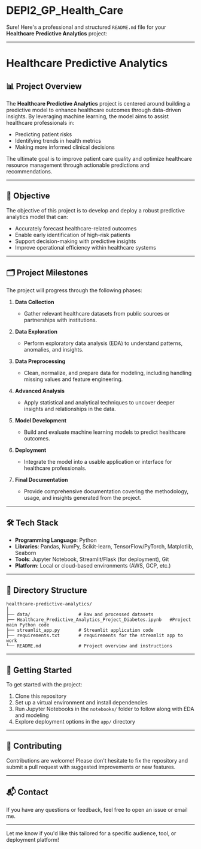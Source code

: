 # DEPI2_GP_Health_Care
 
Sure! Here's a professional and structured `README.md` file for your **Healthcare Predictive Analytics** project:

---

# Healthcare Predictive Analytics

## 📊 Project Overview

The **Healthcare Predictive Analytics** project is centered around building a predictive model to enhance healthcare outcomes through data-driven insights. By leveraging machine learning, the model aims to assist healthcare professionals in:

- Predicting patient risks  
- Identifying trends in health metrics  
- Making more informed clinical decisions  

The ultimate goal is to improve patient care quality and optimize healthcare resource management through actionable predictions and recommendations.

---

## 🎯 Objective

The objective of this project is to develop and deploy a robust predictive analytics model that can:

- Accurately forecast healthcare-related outcomes  
- Enable early identification of high-risk patients  
- Support decision-making with predictive insights  
- Improve operational efficiency within healthcare systems  

---

## 🗂️ Project Milestones

The project will progress through the following phases:

1. **Data Collection**  
   - Gather relevant healthcare datasets from public sources or partnerships with institutions.
   
2. **Data Exploration**  
   - Perform exploratory data analysis (EDA) to understand patterns, anomalies, and insights.
   
3. **Data Preprocessing**  
   - Clean, normalize, and prepare data for modeling, including handling missing values and feature engineering.
   
4. **Advanced Analysis**  
   - Apply statistical and analytical techniques to uncover deeper insights and relationships in the data.
   
5. **Model Development**  
   - Build and evaluate machine learning models to predict healthcare outcomes.
   
6. **Deployment**  
   - Integrate the model into a usable application or interface for healthcare professionals.
   
7. **Final Documentation**  
   - Provide comprehensive documentation covering the methodology, usage, and insights generated from the project.

---

## 🛠️ Tech Stack

- **Programming Language**: Python  
- **Libraries**: Pandas, NumPy, Scikit-learn, TensorFlow/PyTorch, Matplotlib, Seaborn  
- **Tools**: Jupyter Notebook, Streamlit/Flask (for deployment), Git  
- **Platform**: Local or cloud-based environments (AWS, GCP, etc.)

---

## 📁 Directory Structure

```plaintext
healthcare-predictive-analytics/
│
├── data/                  # Raw and processed datasets
├── Healthcare_Predictive_Analytics_Project_Diabetes.ipynb   #Project main Python code
├── streamlit_app.py       # Streamlit application code
├── requirements.txt       # requirements for the streamlit app to work
└── README.md              # Project overview and instructions
```

---

## 📌 Getting Started

To get started with the project:

1. Clone this repository  
2. Set up a virtual environment and install dependencies  
3. Run Jupyter Notebooks in the `notebooks/` folder to follow along with EDA and modeling  
4. Explore deployment options in the `app/` directory  

---

## 🤝 Contributing

Contributions are welcome! Please don't hesitate to fix the repository and submit a pull request with suggested improvements or new features.

---

## 📬 Contact

If you have any questions or feedback, feel free to open an issue or email me.

---

Let me know if you'd like this tailored for a specific audience, tool, or deployment platform!
